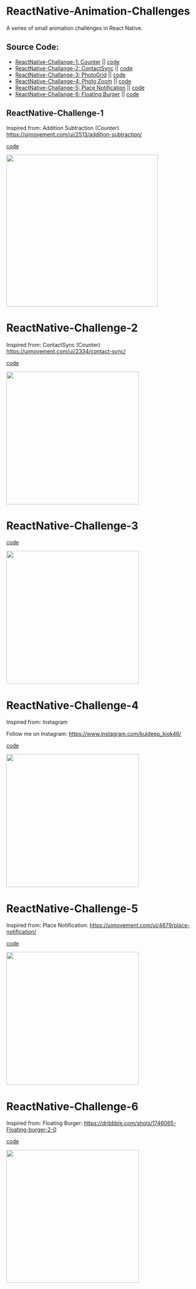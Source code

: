 # ReactNative-Animation-Challenges
A series of small animation challenges in React Native.

## Source Code:
- [ReactNative-Challange-1:  Counter](https://github.com/kiok46/ReactNative-Animation-Challenges#reactnative-challenge-1) ||  [ code](https://github.com/kiok46/ReactNative-Challenge-1)
- [ReactNative-Challange-2:  ContactSync](https://github.com/kiok46/ReactNative-Animation-Challenges#reactnative-challenge-2) || [code](https://github.com/kiok46/ReactNative-Challenge-2)
- [ReactNative-Challange-3:  PhotoGrid](https://github.com/kiok46/ReactNative-Animation-Challenges#reactnative-challenge-3) || [code](https://github.com/kiok46/ReactNative-Challenge-3)
- [ReactNative-Challange-4:  Photo Zoom](https://github.com/kiok46/ReactNative-Animation-Challenges#reactnative-challenge-4) || [code](https://github.com/kiok46/ReactNative-Challenge-4)
- [ReactNative-Challange-5:  Place Notification](https://github.com/kiok46/ReactNative-Animation-Challenges#reactnative-challenge-5) || [code](https://github.com/kiok46/ReactNative-Challenge-5)
- [ReactNative-Challange-6:  Floating Burger](https://github.com/kiok46/ReactNative-Animation-Challenges#reactnative-challenge-6) || [code](https://github.com/kiok46/ReactNative-Challenge-6)

## ReactNative-Challenge-1

Inspired from: Addition Subtraction (Counter)
https://uimovement.com/ui/2513/addition-subtraction/

[code](https://github.com/kiok46/ReactNative-Challenge-1)

<img src="https://user-images.githubusercontent.com/7335120/34785573-8bf967d6-f657-11e7-9968-b5d72688b384.gif" width="400">


# ReactNative-Challenge-2

Inspired from: ContactSync (Counter)
https://uimovement.com/ui/2334/contact-sync/

[code](https://github.com/kiok46/ReactNative-Challenge-2)

<img src="https://user-images.githubusercontent.com/7335120/34826468-aafe482c-f6fc-11e7-9457-1473484dd922.gif" width="350">


# ReactNative-Challenge-3

[code](https://github.com/kiok46/ReactNative-Challenge-3)

<img src="https://user-images.githubusercontent.com/7335120/34905522-72c5f95c-f880-11e7-9513-60368041e9fd.gif" width="350">

# ReactNative-Challenge-4

Inspired from: Instagram

Follow me on Instagram: https://www.instagram.com/kuldeep_kiok46/

[code](https://github.com/kiok46/ReactNative-Challenge-4)

<img src="https://user-images.githubusercontent.com/7335120/34905118-763c0246-f878-11e7-9c79-2623dc54a495.gif" width="350">

# ReactNative-Challenge-5

Inspired from: Place Notification:  https://uimovement.com/ui/4679/place-notification/

[code](https://github.com/kiok46/ReactNative-Challenge-5)

<img src="https://user-images.githubusercontent.com/7335120/34909336-50677936-f8c5-11e7-8f3c-688ba68e2ba3.gif" width="350">

# ReactNative-Challenge-6

Inspired from: Floating Burger:  https://dribbble.com/shots/1746065-Floating-burger-2-0

[code](https://github.com/kiok46/ReactNative-Challenge-6)

<img src="https://user-images.githubusercontent.com/7335120/34966136-8774fc3a-fa7f-11e7-9d9d-6a9b342bd740.gif" width="350">
